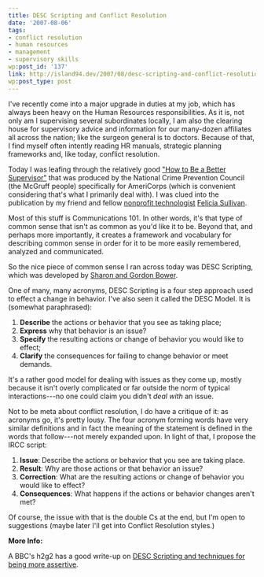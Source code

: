 ```yaml
---
title: DESC Scripting and Conflict Resolution
date: '2007-08-06'
tags:
- conflict resolution
- human resources
- management
- supervisory skills
wp:post_id: '137'
link: http://island94.dev/2007/08/desc-scripting-and-conflict-resolution/
wp:post_type: post
---
```


I've recently come into a major upgrade in duties at my job, which has always been heavy on the Human Resources responsibilities.  As it is, not only am I supervising several subordinates locally, I am also the clearing house for supervisory advice and information for our many-dozen affiliates all across the nation; like the surgeon general is to doctors.  Because of that, I find myself often intently reading HR manuals, strategic planning frameworks and, like today, conflict resolution.

Today I was leafing through the relatively good <a href="http://nationalserviceresources.org/resources/online_pubs/program_management/">"How to Be a Better Supervisor"</a> that was produced by the National Crime Prevention Council (the McGruff people) specifically for AmeriCorps (which is convenient considering that's what I primarily deal with).  I was clued into the publication by my friend and fellow <a href="http://organizerscollaborative.org/staff">nonprofit technologist</a> <a href="http://www.feliciasullivan.net/">Felicia Sullivan</a>.

Most of this stuff is Communications 101.  In other words, it's that type of common sense that isn't as common as you'd like it to be.  Beyond that, and perhaps more importantly, it creates a framework and vocabulary for describing common sense in order for it to be more easily remembered, analyzed and communicated.

So the nice piece of common sense I ran across today was DESC Scripting, which was developed by <a href="http://www.amazon.ca/Asserting-Yourself-Practical-Positive-Change/dp/0738209716">Sharon and Gordon Bower</a>.

One of many, many acronyms, DESC Scripting is a four step approach used to effect a change in behavior.  I've also seen it called the DESC Model.  It is (somewhat paraphrased):

<ol>
<li><strong>Describe</strong> the actions or behavior that you see as taking place;</li>
<li><strong>Express</strong> why that behavior is an issue?</li>
<li><strong>Specify</strong> the resulting actions or change of behavior you would like to effect;</li>
<li><strong>Clarify</strong> the consequences for failing to change behavior or meet demands.</li>
</ol>

It's a rather good model for dealing with issues as they come up, mostly because it isn't overly complicated or far outside the norm of typical interactions---no one could claim  you didn't <em>deal with</em> an issue.

Not to be meta about conflict resolution, I do have a critique of it: as acronyms go, it's pretty lousy.  The four acronym forming words have very similar definitions and in fact the meaning of the statement is defined in the words that follow---not merely expanded upon.  In light of that,  I propose the IRCC script:

<ol>
<li><strong>Issue</strong>: Describe the actions or behavior that you see are taking place.</li>
<li><strong>Result</strong>: Why are those actions or that behavior an issue?</li>
<li><strong>Correction</strong>: What are the resulting actions or change of behavior you would like to effect?</li>
<li><strong>Consequences</strong>: What happens if the actions or behavior changes aren't met?</li>
</ol>

Of course, the issue with that is the double Cs at the end, but I'm open to suggestions (maybe later I'll get into Conflict Resolution styles.)

<strong>More Info:</strong>

A BBC's h2g2 has a good write-up on <a href="http://www.bbc.co.uk/dna/h2g2/A2998551">DESC Scripting and techniques for being more assertive</a>.
